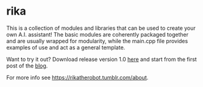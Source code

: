# rika
This is a collection of modules and libraries that can be used to create your own A.I. assistant! The basic modules are coherently packaged together and are usually wrapped for modularity, while the main.cpp file provides examples of use and act as a general template.

Want to try it out? Download release version 1.0 [here](https://github.com/Trivalse/rika/releases) and start from the first post of the [blog](https://rikatherobot.tumblr.com/).

For more info see https://rikatherobot.tumblr.com/about.
